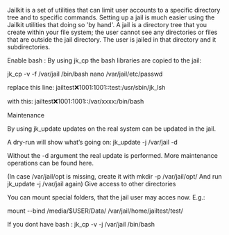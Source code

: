 
Jailkit is a set of utilities that can limit user accounts to a specific directory tree and to specific commands. Setting up a jail is much easier using the Jailkit utilities that doing so 'by hand'. A jail is a directory tree that you create within your file system; the user cannot see any directories or files that are outside the jail directory. The user is jailed in that directory and it subdirectories.

Enable bash :
By using jk_cp the bash libraries are copied to the jail:

jk_cp -v -f /var/jail /bin/bash
nano /var/jail/etc/passwd

replace this line:
jailtest:x:1001:1001::test:/usr/sbin/jk_lsh

with this:
jailtest:x:1001:1001::/var/xxxx:/bin/bash

Maintenance

By using jk_update updates on the real system can be updated in the jail.

A dry-run will show what’s going on:
jk_update -j /var/jail -d

Without the -d argument the real update is performed. More maintenance operations can be found here.

(In case /var/jail/opt is missing, create it with mkdir -p /var/jail/opt/ And run jk_update -j /var/jail again)
Give access to other directories

You can mount special folders, that the jail user may acces now. E.g.:

mount --bind /media/$USER/Data/ /var/jail/home/jailtest/test/

If you dont have bash :
jk_cp  -v -j /var/jail /bin/bash